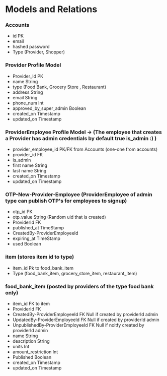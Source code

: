 # Models and Relations

### Accounts
- id PK
- email
- hashed password
- Type (Provider, Shopper)

### Provider Profile Model
- Provider_Id PK
- name String
- type (Food Bank, Grocery Store , Restaurant)
- address String
- email String
- phone_num Int
- approved_by_super_admin Boolean
- created_on Timestamp
- updated_on Timestamp

### ProviderEmployee Profile Model -> (The employee that creates a Provider has admin credentials by default true is_admin :) )
- provider_employee_id PK/FK from Accounts (one-one from accounts) 
- provider_id FK
- is_admin
- first name String
- last name String
- created_on Timestamp
- updated_on Timestamp

### OTP-New-Provider-Employee (ProviderEmployee of admin type can publish OTP's for employees to signup)
- otp_id PK
- otp_value String (Random uid that is created)
- ProviderId FK
- published_at TimeStamp
- CreatedBy-ProviderEmployeeId
- expiring_at TimeStamp
- used Boolean

### item (stores item id to type)
- item_id Pk to food_bank_item
- Type (food_bank_item, grocery_store_item, restaurant_item)

### food_bank_item (posted by providers of the type food bank only)
- item_id FK to item
- ProviderId FK
- CreatedBy-ProviderEmployeeId FK Null if created by providerId admin
- UpdatedBy-ProviderEmployeeId FK Null if created by providerId admin
- UnpublishedBy-ProviderEmployeeId FK Null if noitfy created by providerId admin
- name String
- description String
- units Int
- amount_restriction Int
- Published Boolean
- created_on Timestamp
- updated_on Timestamp
